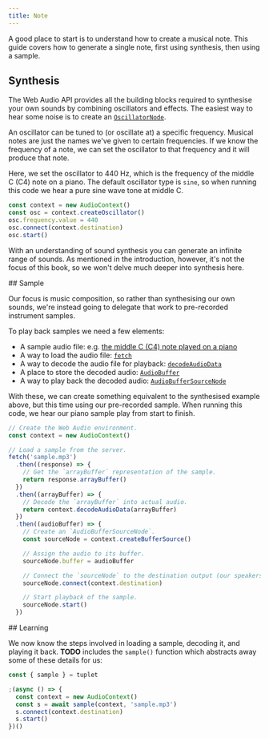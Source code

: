 ```yaml
---
title: Note
---
```


A good place to start is to understand how to create a musical note. This guide
covers how to generate a single note, first using synthesis, then using a
sample.

## Synthesis

The Web Audio API provides all the building blocks required to synthesise your
own sounds by combining oscillators and effects. The easiest way to hear some
noise is to create an
[`OscillatorNode`](https://developer.mozilla.org/en-US/docs/Web/API/OscillatorNode).

An oscillator can be tuned to (or oscillate at) a specific frequency. Musical
notes are just the names we've given to certain frequencies. If we know the
frequency of a note, we can set the oscillator to that frequency and it will
produce that note.

Here, we set the oscillator to 440 Hz, which is the frequency of the middle C
(C4) note on a piano. The default oscillator type is `sine`, so when running
this code we hear a pure sine wave tone at middle C.

```js
const context = new AudioContext()
const osc = context.createOscillator()
osc.frequency.value = 440
osc.connect(context.destination)
osc.start()
```

With an understanding of sound synthesis you can generate an infinite range of
sounds. As mentioned in the introduction, however, it's not the focus of this
book, so we won't delve much deeper into synthesis here.

## Sample

Our focus is music composition, so rather than synthesising our own sounds,
we're instead going to delegate that work to pre-recorded instrument samples.

To play back samples we need a few elements:

- A sample audio file: e.g.
  [the middle C (C4) note played on a piano](https://unpkg.com/@meleyal/tuplet/samples/piano/c4.mp3)
- A way to load the audio file:
  [`fetch`](https://developer.mozilla.org/en-US/docs/Web/API/Fetch_API)
- A way to decode the audio file for playback:
  [`decodeAudioData`](https://developer.mozilla.org/en-US/docs/Web/API/BaseAudioContext/decodeAudioData)
- A place to store the decoded audio:
  [`AudioBuffer`](https://developer.mozilla.org/en-US/docs/Web/API/AudioBuffer)
- A way to play back the decoded audio:
  [`AudioBufferSourceNode`](https://developer.mozilla.org/en-US/docs/Web/API/AudioBufferSourceNode)

With these, we can create something equivalent to the synthesised example above,
but this time using our pre-recorded sample. When running this code, we hear our
piano sample play from start to finish.

```js
// Create the Web Audio environment.
const context = new AudioContext()

// Load a sample from the server.
fetch('sample.mp3')
  .then((response) => {
    // Get the `arrayBuffer` representation of the sample.
    return response.arrayBuffer()
  })
  .then((arrayBuffer) => {
    // Decode the `arrayBuffer` into actual audio.
    return context.decodeAudioData(arrayBuffer)
  })
  .then((audioBuffer) => {
    // Create an `AudioBufferSourceNode`.
    const sourceNode = context.createBufferSource()

    // Assign the audio to its buffer.
    sourceNode.buffer = audioBuffer

    // Connect the `sourceNode` to the destination output (our speakers).
    sourceNode.connect(context.destination)

    // Start playback of the sample.
    sourceNode.start()
  })
```

## Learning

We now know the steps involved in loading a sample, decoding it, and playing it
back. **TODO** includes the `sample()` function which abstracts away some of
these details for us:

```js
const { sample } = tuplet

;(async () => {
  const context = new AudioContext()
  const s = await sample(context, 'sample.mp3')
  s.connect(context.destination)
  s.start()
})()
```
